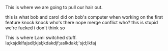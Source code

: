 This is where we are going to pull our hair out. 


this is what bob and carol did on bob's computer when working on the first feature
  knock knock
  who's there
nope
  merge conflict who?
  this is stupid we're fucked
i don't think so 



This is where Lami switched stuff.
la;ksjdklfajsdl;kjsl;kdakdjf;aslkdakl;'sjd;lkfaj